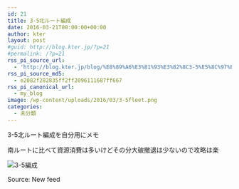 ```yaml
---
id: 21
title: 3-5北ルート編成
date: 2016-03-21T00:00:00+00:00
author: kter
layout: post
#guid: http://blog.kter.jp/?p=21
#permalink: /?p=21
rss_pi_source_url:
  - 'http://blog.kter.jp/blog/%E8%89%A6%E3%81%93%E3%82%8C3-5%E5%8C%97%E3%83%AB%E3%83%BC%E3%83%88%E7%B7%A8%E6%88%90/'
rss_pi_source_md5:
  - e2082f282835ff2ff2096111687ff667
rss_pi_canonical_url:
  - my_blog
image: /wp-content/uploads/2016/03/3-5fleet.png
categories:
  - 未分類
---
```

3-5北ルート編成を自分用にメモ

南ルートに比べて資源消費は多いけどその分大破撤退は少ないので攻略は楽

![3-5編成](http://img.kter.jp/2016/0321/3-5fleet.png)

Source: New feed